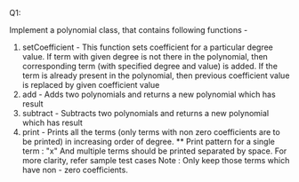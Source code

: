 Q1: 

Implement a polynomial class, that contains following functions -
1. setCoefficient -
This function sets coefficient for a particular degree value. If term with given degree is not there in the polynomial, then corresponding term (with specified degree and value) is added. If the term is already present in the polynomial, then previous coefficient value is replaced by given coefficient value
2. add -
Adds two polynomials and returns a new polynomial which has result
3. subtract -
Subtracts two polynomials and returns a new polynomial which has result
4. print -
Prints all the terms (only terms with non zero coefficients are to be printed) in increasing order of degree. **
Print pattern for a single term : "x"
And multiple terms should be printed separated by space. For more clarity, refer sample test cases
Note : Only keep those terms which have non - zero coefficients.